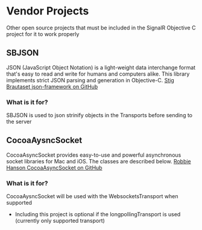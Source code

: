 # Vendor Projects 
Other open source projects that must be included in the SignalR Objective C project for it to work properly

## SBJSON
JSON (JavaScript Object Notation) is a light-weight data interchange format that's easy to read and write for humans and computers alike. This library implements strict JSON parsing and generation in Objective-C.
[Stig Brautaset json-framework on GitHub](https://github.com/stig/json-framework)

### What is it for?
SBJSON is used to json strinify objects in the Transports before sending to the server


## CocoaAysncSocket
CocoaAsyncSocket provides easy-to-use and powerful asynchronous socket libraries for Mac and iOS. The classes are described below.
[Robbie Hanson CocoaAsyncSocket on GitHub](https://github.com/robbiehanson/CocoaAsyncSocket)

### What is it for?
CocoaAysncSocket will be used with the WebsocketsTransport when supported
* Including this project is optional if the longpollingTransport is used (currently only supported transport)